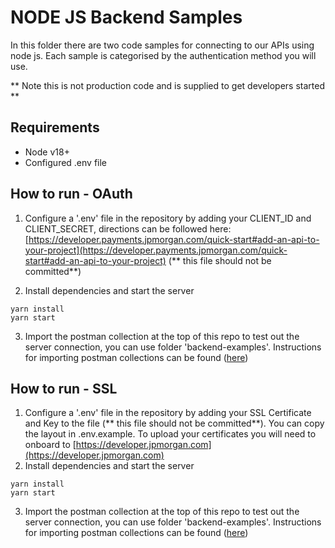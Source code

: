 # NODE JS Backend Samples

In this folder there are two code samples for connecting to our APIs using node js.
Each sample is categorised by the authentication method you will use.

** Note this is not production code and is supplied to get developers started **

## Requirements

- Node v18+
- Configured .env file

## How to run - OAuth

1. Configure a '.env' file in the repository by adding your CLIENT_ID and CLIENT_SECRET, directions can be followed here: [https://developer.payments.jpmorgan.com/quick-start#add-an-api-to-your-project](https://developer.payments.jpmorgan.com/quick-start#add-an-api-to-your-project) (** this file should not be committed**)

2. Install dependencies and start the server

```
yarn install
yarn start
```

3. Import the postman collection at the top of this repo to test out the server connection, you can use folder 'backend-examples'. Instructions for importing postman collections can be found ([here](https://learning.postman.com/docs/getting-started/importing-and-exporting/importing-data/))

## How to run - SSL

1. Configure a '.env' file in the repository by adding your SSL Certificate and Key to the file (** this file should not be committed**). You can copy the layout in .env.example. To upload your certificates you will need to onboard to [https://developer.jpmorgan.com](https://developer.jpmorgan.com)
2. Install dependencies and start the server

```
yarn install
yarn start
```

3. Import the postman collection at the top of this repo to test out the server connection, you can use folder 'backend-examples'. Instructions for importing postman collections can be found ([here](https://learning.postman.com/docs/getting-started/importing-and-exporting/importing-data/))
